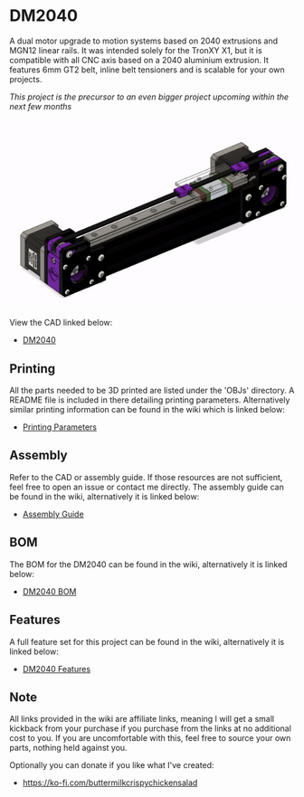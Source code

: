 # DM2040
A dual motor upgrade to motion systems based on 2040 extrusions and MGN12 linear rails. It was intended solely for the TronXY X1, but it is compatible with all CNC axis based on a 2040 aluminium extrusion. It features 6mm GT2 belt, inline belt tensioners and is scalable for your own projects.

*This project is the precursor to an even bigger project upcoming within the next few months*

![](https://github.com/CrispyButtermilkChickenSalad/DM2040/blob/b76c7d6cdc4b8fcb865ffa956cd06cbe79de10c2/Gallery/DM2040.gif)

View the CAD linked below:
- [DM2040](https://a360.co/3S7zaaC)

## Printing
All the parts needed to be 3D printed are listed under the 'OBJs' directory. A README file is included in there detailing printing parameters. Alternatively similar printing information can be found in the wiki which is linked below:
- [Printing Parameters](https://github.com/CrispyButtermilkChickenSalad/DM2040/wiki/Printing-Parameters)

## Assembly
Refer to the CAD or assembly guide. If those resources are not sufficient, feel free to open an issue or contact me directly. The assembly guide can be found in the wiki, alternatively it is linked below:
- [Assembly Guide](https://github.com/CrispyButtermilkChickenSalad/DM2040/wiki/Assembly-Guide)

## BOM
The BOM for the DM2040 can be found in the wiki, alternatively it is linked below:
- [DM2040 BOM](https://github.com/CrispyButtermilkChickenSalad/DM2040/wiki/BOM)

## Features
A full feature set for this project can be found in the wiki, alternatively it is linked below:
- [DM2040 Features](https://github.com/CrispyButtermilkChickenSalad/DM2040/wiki/Features)

## Note
All links provided in the wiki are affiliate links, meaning I will get a small kickback from your purchase if you purchase from the links at no additional cost to you. If you are uncomfortable with this, feel free to source your own parts, nothing held against you.

Optionally you can donate if you like what I've created:
- https://ko-fi.com/buttermilkcrispychickensalad
